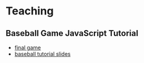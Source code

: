 # Teaching
## Baseball Game JavaScript Tutorial
* [final game](http://haltersweb.github.io/Teaching/basketball-game/final_game/game.html)
* [baseball tutorial slides](https://docs.google.com/presentation/d/1KHJQQk6G7nRe9T3yg7j7L3GY9-3k5vkl2IPX2pURrwQ/edit?usp=sharing)